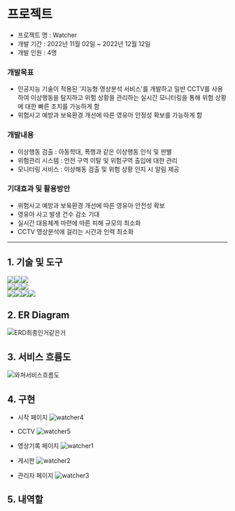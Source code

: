 # 프로젝트
- 프로젝트 명 : Watcher
- 개발 기간 : 2022년 11월 02일 ~ 2022년 12월 12일
- 개발 인원 : 4명

### 개발목표
- 인공지능 기술이 적용된 '지능형 영상분석 서비스'를 개발하고 일반 CCTV를 사용하여 이상행동을 탐지하고 위험 상황을 관리하는 실시간 모니터링을 통해 위험 상황에 대한 빠른 조치를 가능하게 함
- 위험사고 예방과 보육환경 개선에 따른 영유아 안정성 확보를 가능하게 함

### 개발내용
- 이상행동 검출 : 아동학대, 폭행과 같은 이상행동 인식 및 판별
- 위험관리 시스템 : 안전 구역 이탈 및 위험구역 출입에 대한 관리
- 모니터링 서비스 : 이상해동 검출 및 위험 상황 인지 시 알림 제공

### 기대효과 및 활용방안
- 위험사고 예방과 보육환경 개선에 따른 영유아 안전성 확보
- 영유아 사고 발생 건수 감소 기대
- 실시간 대응체계 마련에 따른 피해 규모의 최소화
- CCTV 영상분석에 걸리는 시간과 인력 최소화
***


## 1. 기술 및 도구
<img src="https://img.shields.io/badge/JAVA-007396?style=for-the-badge&logo=java&logoColor=white"><img src="https://img.shields.io/badge/Eclipse-2C2255?style=for-the-badge&logo=Eclipse%20IDE&logoColor=white"><img src="https://img.shields.io/badge/spring-6DB33F?style=for-the-badge&logo=spring&logoColor=white"><br>
<img src="https://img.shields.io/badge/html5-E34F26?style=for-the-badge&logo=html5&logoColor=white"><img src="https://img.shields.io/badge/css-1572B6?style=for-the-badge&logo=css3&logoColor=white"><img src="https://img.shields.io/badge/javascript-F7DF1E?style=for-the-badge&logo=javascript&logoColor=black"><br>
<img src="https://img.shields.io/badge/python-3776AB?style=for-the-badge&logo=python&logoColor=white"><img src="https://img.shields.io/badge/flask-000000?style=for-the-badge&logo=flask&logoColor=white"><img src="https://img.shields.io/badge/mysql-4479A1?style=for-the-badge&logo=mysql&logoColor=white"><img src="https://img.shields.io/badge/apache tomcat-F8DC75?style=for-the-badge&logo=apachetomcat&logoColor=white">

## 2. ER Diagram
![ERD최종인거같은거](https://user-images.githubusercontent.com/107980297/211124122-8e7f7974-607e-4463-9d01-6e644c01d51b.png)

## 3. 서비스 흐름도
![와쳐서비스흐름도](https://user-images.githubusercontent.com/107980297/211124245-90a790eb-a709-403a-8623-f1db0a4c401e.jpg)

## 4. 구현
- 시작 페이지
![watcher4](https://user-images.githubusercontent.com/107980297/211124290-2a0d1c19-92cd-4761-9516-5a64c9d66f50.png)

- CCTV
![watcher5](https://user-images.githubusercontent.com/107980297/211124295-7cd5f81e-5893-4972-9c35-99b6a261959a.png)

- 영상기록 페이지
![watcher1](https://user-images.githubusercontent.com/107980297/211124379-4ac244e5-6370-4e83-b028-412de2931439.png)

- 게시판
![watcher2](https://user-images.githubusercontent.com/107980297/211124381-fcd4ac3e-900c-4abc-b2a2-5470c722929a.png)

- 관리자 페이지
![watcher3](https://user-images.githubusercontent.com/107980297/211124382-497d5dbf-fa15-4a5f-84b9-25d793ac2339.png)
## 5. 내역할
